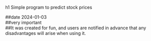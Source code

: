 h1 Simple program to predict stock prices   

##date 2024-01-03   
##very important   
##It was created for fun, and users are notified in advance that any disadvantages will arise when using it.
